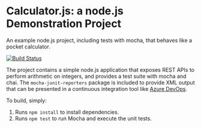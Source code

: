 Calculator.js: a node.js Demonstration Project
==============================================
An example node.js project, including tests with mocha, that behaves like
a pocket calculator.


[![Build Status](https://albertocuevasberlinches.visualstudio.com/MyShuttle/_apis/build/status/albertocber.calculator?branchName=master)](https://albertocuevasberlinches.visualstudio.com/MyShuttle/_build/latest?definitionId=13&branchName=master)

The project contains a simple node.js application that exposes REST APIs
to perform arithmetic on integers, and provides a test suite with mocha
and chai.  The `mocha-junit-reporters` package is included to provide XML
output that can be presented in a continuous integration tool like
[Azure DevOps](https://azure.com/devops).

To build, simply:

1. Runs `npm install` to install dependencies.
2. Runs `npm test` to run Mocha and execute the unit tests.


